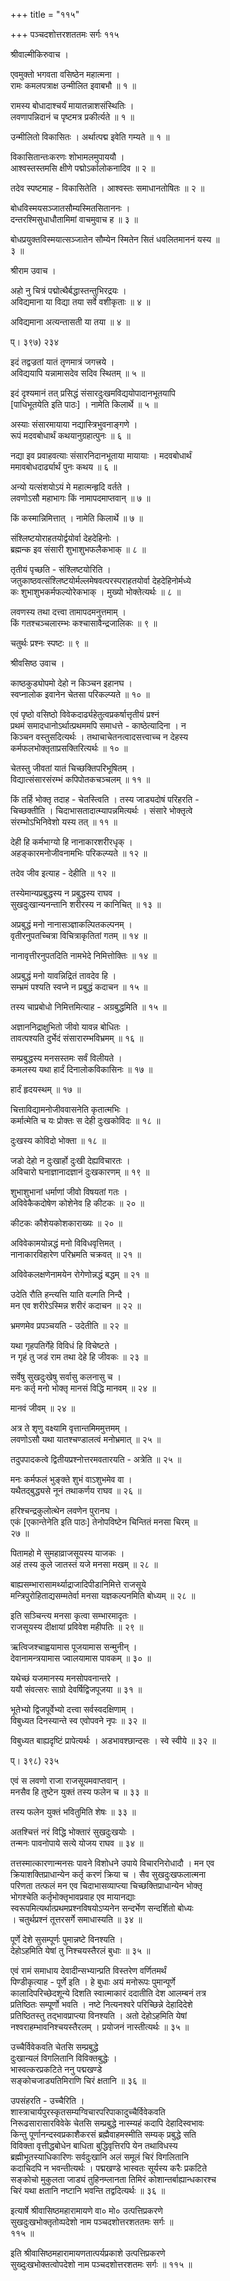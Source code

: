+++
title = "११५"

+++
पञ्चदशोत्तरशततमः सर्गः ११५  
  
श्रीवाल्मीकिरुवाच ।  
  
एवमुक्तो भगवता वसिष्ठेन महात्मना ।  
रामः कमलपत्राक्ष उन्मीलित इवाबभौ ॥ १ ॥  
  
रामस्य बोधादाश्चर्यं मायातन्नाशसंस्थितिः ।  
लवणापन्निदानं च पृष्टमत्र प्रकीर्त्यते ॥ १ ॥  
  
उन्मीलितो विकासितः । अर्थात्पद्म इवेति गम्यते ॥ १ ॥  
  
विकासितान्तःकरणः शोभामलमुपाययौ ।  
आश्वस्तस्तमसि क्षीणे पद्मोऽर्कालोकनादिव ॥ २ ॥  
  
तदेव स्पष्टमाह - विकासितेति । आश्वस्तः समाधानतोषितः ॥ २ ॥  
  
बोधविस्मयसञ्जातसौम्यस्मितसिताननः ।  
दन्तरश्मिसुधाधौतामिमां वाचमुवाच ह ॥ ३ ॥  
  
बोधप्रयुक्तविस्मयात्सञ्जातेन सौम्येन स्मितेन सितं धवलितमाननं यस्य ॥   
३ ॥  
  
श्रीराम उवाच ।  
  
अहो नु चित्रं पद्मोत्थैर्बद्धास्तन्तुभिरद्रयः ।  
अविद्यमाना या विद्या तया सर्वे वशीकृताः ॥ ४ ॥  
  
अविद्यमाना अत्यन्तासती या तया ॥ ४ ॥  
  
प्। ३९७) २३४  
  
इदं तद्वज्रतां यातं तृणमात्रं जगत्त्रये ।  
अविद्ययापि यन्नामासदेव सदिव स्थितम् ॥ ५ ॥  
  
इदं दृश्यमानं तत् प्रसिद्धं संसारदुःखमविद्ययोपादानभूतयापि   
[पाधिभूतयेति इति पाठः] । नामेति किलार्थे ॥ ५ ॥  
  
अस्याः संसारमायाया नद्यास्त्रिभुवनाङ्गणे ।  
रूपं मदवबोधार्थं कथयानुग्रहात्पुनः ॥ ६ ॥  
  
नद्या इव प्रवाहवत्याः संसारनिदानभूताया मायायाः । मदवबोधार्थं   
ममावबोधदार्ढ्यार्थं पुनः कथय ॥ ६ ॥  
  
अन्यो यत्संशयोऽयं मे महात्मन्हृदि वर्तते ।  
लवणोऽसौ महाभागः किं नामापदमाप्तवान् ॥ ७ ॥  
  
किं कस्मान्निमित्तात् । नामेति किलार्थे ॥ ७ ॥  
  
संश्लिष्टयोराहतयोर्द्वयोर्वा देहदेहिनोः ।  
ब्रह्मन्क इव संसारी शुभाशुभफलैकभाक् ॥ ८ ॥  
  
तृतीयं पृच्छति - संश्लिष्टयोरिति ।   
जतुकाष्ठवत्संश्लिष्टयोर्मल्लमेषवत्परस्पराहतयोर्वा देहदेहिनोर्मध्ये   
कः शुभाशुभकर्मफल्योरेकभाक् । मुख्यो भोक्तेत्यर्थः ॥ ८ ॥  
  
लवणस्य तथा दत्त्वा तामापदमनुत्तमाम् ।  
किं गतश्चञ्चलारम्भः कश्चासावैन्द्रजालिकः ॥ ९ ॥  
  
चतुर्थः प्रश्नः स्पष्टः ॥ ९ ॥  
  
श्रीवसिष्ठ उवाच ।  
  
काष्ठकुड्योपमो देहो न किञ्चन इहानघ ।  
स्वप्नालोक इवानेन चेतसा परिकल्प्यते ॥ १० ॥  
  
एवं पृष्ठो वसिष्ठो विवेकदार्ढ्यहेतुत्वप्रकर्षात्तृतीयं प्रश्नं   
प्रथमं समादधानोऽर्थात्प्रथममपि समाधत्ते - काष्ठेत्यादिना । न   
किञ्चन वस्तुसदित्यर्थः । तथाचाचेतनत्वादसत्त्वाच्च न देहस्य   
कर्मफलभोक्तृताप्रसक्तिरित्यर्थः ॥ १० ॥  
  
चेतस्तु जीवतां यातं चिच्छक्तिपरिभूषितम् ।  
विद्यात्संसारसंरम्भं कपिपोतकचञ्चलम् ॥ ११ ॥  
  
किं तर्हि भोक्तृ तदाह - चेतस्त्विति । तस्य जाड्यदोषं परिहरति -   
चिच्छक्तीति । चिदाभासतादात्म्यापन्नमित्यर्थः । संसारे भोक्तृत्वे   
संरम्भोऽभिनिवेशो यस्य तत् ॥ ११ ॥  
  
देही हि कर्मभाग्यो हि नानाकारशरीरधृक् ।  
अहङ्कारमनोजीवनामभिः परिकल्प्यते ॥ १२ ॥  
  
तदेव जीव इत्याह - देहीति ॥ १२ ॥  
  
तस्येमान्यप्रबुद्धस्य न प्रबुद्धस्य राघव ।  
सुखदुःखान्यनन्तानि शरीरस्य न कानिचित् ॥ १३ ॥  
  
अप्रबुद्धं मनो नानासञ्ज्ञाकल्पितकल्पनम् ।  
वृतीरनुपतच्चित्रा विचित्राकृतितां गतम् ॥ १४ ॥  
  
नानावृत्तीरनुपतदिति नामभेदे निमित्तोक्तिः ॥ १४ ॥  
  
अप्रबुद्धं मनो यावन्निद्रितं तावदेव हि ।  
सम्भ्रमं पश्यति स्वप्ने न प्रबुद्धं कदाचन ॥ १५ ॥  
  
तस्य चाप्रबोधो निमित्तमित्याह - अग्रबुद्धमिति ॥ १५ ॥  
  
अज्ञाननिद्राक्षुभितो जीवो यावन्न बोधितः ।  
तावत्पश्यति दुर्भेदं संसारारम्भविभ्रमम् ॥ १६ ॥  
  
सम्प्रबुद्धस्य मनसस्तमः सर्वं विलीयते ।  
कमलस्य यथा हार्दं दिनालोकविकासिनः ॥ १७ ॥  
  
हार्दं हृदयस्थम् ॥ १७ ॥  
  
चित्ताविद्यामनोजीववासनेति कृतात्मभिः ।  
कर्मात्मेति च यः प्रोक्तः स देही दुःखकोविदः ॥ १८ ॥  
  
दुःखस्य कोविदो भोक्ता ॥ १८ ॥  
  
जडो देहो न दुःखार्हो दुःखी देह्यविचारतः ।  
अविचारो घनाज्ञानादज्ञानं दुःखकारणम् ॥ १९ ॥  
  
शुभाशुभानां धर्माणां जीवो विषयतां गतः ।  
अविवेकैकदोषेण कोशेनेव हि कीटकः ॥ २० ॥  
  
कीटकः कौशेयकोशकाराख्यः ॥ २० ॥  
  
अविवेकामयोन्नद्धं मनो विविधवृत्तिमत् ।  
नानाकारविहारेण परिभ्रमति चक्रवत् ॥ २१ ॥  
  
अविवेकलक्षणेनामयेन रोगेणोन्नद्धं बद्धम् ॥ २१ ॥  
  
उदेति रौति हन्त्यत्ति याति वल्गति निन्दै ।  
मन एव शरीरेऽस्मिन्न शरीरं कदाचन ॥ २२ ॥  
  
भ्रमणमेव प्रपञ्चयति - उदेतीति ॥ २२ ॥  
  
यथा गृहपतिर्गेहे विविधं हि विचेष्टते ।  
न गृहं तु जडं राम तथा देहे हि जीवकः ॥ २३ ॥  
  
सर्वेषु सुखदुःखेषु सर्वासु कलनासु च ।  
मनः कर्तृ मनो भोक्तृ मानसं विद्धि मानवम् ॥ २४ ॥  
  
मानवं जीवम् ॥ २४ ॥  
  
अत्र ते शृणु वक्ष्यामि वृत्तान्तमिममुत्तमम् ।  
लवणोऽसौ यथा यातश्चण्डालत्वं मनोभ्रमात् ॥ २५ ॥  
  
तदुपपादकत्वे द्वितीयप्रश्नोत्तरमवतारयति - अत्रेति ॥ २५ ॥  
  
मनः कर्मफलं भुङ्क्ते शुभं वाऽशुभमेव वा ।  
यथैतद्बुद्ध्यसे नूनं तथाकर्णय राघव ॥ २६ ॥  
  
हरिश्चन्द्रकुलोत्थेन लवणेन पुरानघ ।  
एकं [एकान्तेनेति इति पाठः] तेनोपविष्टेन चिन्तितं मनसा चिरम् ॥   
२७ ॥  
  
पितामहो मे सुमहाव्राजसूयस्य याजकः ।  
अहं तस्य कुले जातस्तं यजे मनसा मखम् ॥ २८ ॥  
  
बाह्यसम्भारासामर्थ्याद्राजादिपीडानिमित्ते राजसूये   
मन्त्रिपुरोहिताद्यसम्मतेर्वा मनसा यज्ञकल्पनमिति बोध्यम् ॥ २८ ॥  
  
इति सञ्चिन्त्य मनसा कृत्वा सम्भारमादृतः ।  
राजसूयस्य दीक्षायां प्रविवेश महीपतिः ॥ २९ ॥  
  
ऋत्विजश्चाह्वयामास पूजयामास सन्मुनीन् ।  
देवानामन्त्रयामास ज्वालयामास पावकम् ॥ ३० ॥  
  
यथेच्छं यजमानस्य मनसोपवनान्तरे ।  
ययौ संवत्सरः साग्रो देवर्षिद्विजपूजया ॥ ३१ ॥  
  
भूतेभ्यो द्विजपूर्वेभ्यो दत्त्वा सर्वस्वदक्षिणाम् ।  
विबुध्यत दिनस्यान्ते स्व एवोपवने नृपः ॥ ३२ ॥  
  
विबुध्यत बाह्यदृष्टिं प्रापेत्यर्थः । अडभावश्छान्दसः । स्वे स्वीये ॥ ३२ ॥  
  
प्। ३९८) २३५  
  
एवं स लवणो राजा राजसूयमवाप्तवान् ।  
मनसैव हि तुष्टेन युक्तं तस्य फलेन च ॥ ३३ ॥  
  
तस्य फलेन युक्तं भवितुमिति शेषः ॥ ३३ ॥  
  
अतश्चित्तं नरं विद्धि भोक्तारं सुखदुःखयोः ।  
तन्मनः पावनोपाये सत्ये योजय राघव ॥ ३४ ॥  
  
तत्तस्मात्कारणान्मनसः पावने विशोधने उपाये विचारनिरोधादौ । मन एव   
क्रियाशक्तिप्राधान्येन कर्तृ करणं क्रिया च । सैव सुखदुःखफलात्मना   
परिणता तत्फलं मन एव चिदाभासव्याप्त्या चिच्छक्तिप्राधान्येन भोक्तृ   
भोगश्चेति कर्तृभोक्तृभावप्रवाह एव मायानद्याः   
स्वरूपमित्यर्थात्प्रथमप्रश्नविषयोऽप्यनेन सन्दर्भेण सन्दर्शितो बोध्यः   
। चतुर्थप्रश्नं तूत्तरसर्गे समाधास्यति ॥ ३४ ॥  
  
पूर्णे देशे सुसम्पूर्णः पुमान्नष्टे विनश्यति ।  
देहोऽहमिति येषां तु निश्चयस्तैरलं बुधाः ॥ ३५ ॥  
  
एवं रामं समाधाय देवादीन्सभ्यान्प्रति विस्तरेण वर्णितमर्थं   
पिण्डीकृत्याह - पूर्णे इति । हे बुधाः अयं मनोरूपः पुमान्पूर्णे   
कालादिपरिच्छेदशून्ये दिशति स्वात्माकारं ददातीति देश आलम्बनं तत्र   
प्रतिष्ठितः सम्पूर्णो भवति । नष्टे नित्यनश्वरे परिच्छिन्ने देहादिदेशे   
प्रतिष्ठितस्तु तद्भावप्राप्त्या विनश्यति । अतो देहोऽहमिति येषां   
नश्वराहम्भावनिश्चयस्तैरलम् । प्रयोजनं नास्तीत्यर्थः ॥ ३५ ॥  
  
उच्चैर्विवेकवति चेतसि सम्प्रबुद्धे  
दुःखान्यलं विगलितानि विविक्तबुद्धेः ।  
भास्वत्करप्रकटिते ननु पद्मखण्डे  
सङ्कोचजाड्यतिमिराणि चिरं क्षतानि ॥ ३६ ॥  
  
उपसंहरति - उच्चैरिति ।   
शास्त्राचार्यपुरस्कृतसम्यग्विचारपरिपाकादुच्चैर्विवेकवति   
निरूढसारासारविवेके चेतसि सम्प्रबुद्धे नास्म्यहं कदापि देहादिस्वभावः   
किन्तु पूर्णानन्दस्वप्रकाशैकरसं ब्रह्मैवाहमस्मीति सम्यक् प्रबुद्धे सति   
विविक्ता वृत्तीद्धबोधेन बाधिता बुद्धिवृत्तिरपि येन तथाविधस्य   
ब्रह्मीभूतस्याधिकारिणः सर्वदुःखानि अलं समूलं चिरं विगलितानि   
कदाचिदपि न भवन्तीत्यर्थः । पद्मखण्डे भास्वतः सूर्यस्य करैः प्रकटिते   
सङ्कोचो मुकुलता जाड्यं तुहिनम्लानता तिमिरं कोशान्तर्बाह्यान्धकारश्च   
चिरं यथा क्षतानि नष्टानि भवन्ति तद्वदित्यर्थः ॥ ३६ ॥  
  
इत्यार्षे श्रीवासिष्ठमहारामायणे वा० मो० उत्पत्तिप्रकरणे   
सुखदुःखभोक्तृतोव्पदेशो नाम पञ्चदशोत्तरशततमः सर्गः ॥   
११५ ॥  
  
इति श्रीवासिष्ठमहारामायणतात्पर्यप्रकाशे उत्पत्तिप्रकरणे   
सुख्दुःखभोक्तत्वोपदेशो नाम पञ्चदशोत्तरशतमः सर्गः ॥ ११५ ॥  
  
  